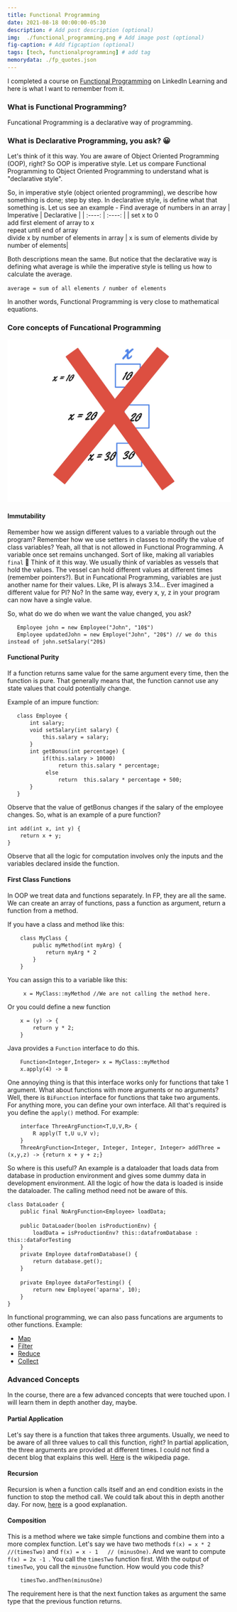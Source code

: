 ```yaml
---
title: Functional Programming 
date: 2021-08-18 00:00:00-05:30
description: # Add post description (optional)
img:  ./functional_programming.png # Add image post (optional)
fig-caption: # Add figcaption (optional)
tags: [tech, functionalprogramming] # add tag
memorydata: ./fp_quotes.json
---
```


I completed a course on [Functional Programming](https://www.linkedin.com/learning/functional-programming-with-java/functional-programming-a-new-way-to-organize-code) on LinkedIn Learning and here is what I want to remember from it. 

### What is Functional Programming?
Funcational Programming is a declarative way of programming. 

### What is Declarative Programming, you ask? :grinning:
Let's think of it this way. You are aware of Object Oriented Programming (OOP), right? So OOP is imperative style. Let us compare Functional Programming to Object Oriented Programming to understand what is "declarative style". 

So, in imperative style (object oriented programming), we describe how something is done; step by step. In declarative style, is define what that something is. 
Let us see an example - Find average of numbers in an array
| Imperative | Declarative |
| :----: | :----:   |
| set x to 0 <br> add first element of array to x <br> repeat until end of array <br> divide x by number of elements in array | x is sum of elements divide by number of elements|

Both descriptions mean the same. But notice that the declarative way is defining what average is while the imperative style is telling us how to calculate the average. 

`average = sum of all elements / number of elements`

In another words, Functional Programming is very close to mathematical equations.

### Core concepts of Funcational Programming
![Immutable Variables](./immutable.jpg)
#### Immutability
Remember how we assign different values to a variable through out the program? Remember how we use setters in classes to modify the value of class variables? Yeah, all that is not allowed in Functional Programming. A variable once set remains unchanged. Sort of like, making all variables `final` :angel:
Think of it this way. We usually think of variables as vessels that hold the values. The vessel can hold different values at different times (remember pointers?). But in Funcational Programming, variables are just another name for their values. Like, PI is always 3.14... Ever imagined a different value for PI? No? In the same way, every x, y, z in your program can now have a single value. 

So, what do we do when we want the value changed, you ask?
```
   Employee john = new Employee("John", "10$")
   Employee updatedJohn = new Employe("John", "20$") // we do this instead of john.setSalary("20$)
```

#### Functional Purity
If a function returns same value for the same argument every time, then the function is pure. That generally means that, the function cannot use any state values that could potentially change. 

Example of an impure function:
```
   class Employee {
       int salary;
       void setSalary(int salary) {
           this.salary = salary;
       }
       int getBonus(int percentage) {
           if(this.salary > 10000) 
                return this.salary * percentage;
            else
                return  this.salary * percentage + 500;
       }
   }
```
Observe that the value of getBonus changes if the salary of the employee changes. 
So, what is an example of a pure function?

```
int add(int x, int y) {
    return x + y;
}
```
Observe that all the logic for computation involves only the inputs and the variables declared inside the function. 

#### First Class Functions

In OOP we treat data and functions separately. In FP, they are all the same. We can create an array of functions, pass a function as argument, return a function from a method.

If you have a class and method like this:
```
    class MyClass {
        public myMethod(int myArg) {
            return myArg * 2
        }
    }
```
You can assign this to a variable like this:
```
     x = MyClass::myMethod //We are not calling the method here. 
```
Or you could define a new function 
```
    x = (y) -> {
        return y * 2;
    }
```

Java provides a `Function` interface to do this. 
```
    Function<Integer,Integer> x = MyClass::myMethod
    x.apply(4) -> 8
```
One annoying thing is that this interface works only for functions that take 1 argument. What about functions with more arguments or no arguments? Well, there is `BiFunction` interface for functions that take two arguments. For anything more, you can define your own interface. All that's required is you define the `apply()` method. For example:

```
    interface ThreeArgFunction<T,U,V,R> {
        R apply(T t,U u,V v);
    }
    ThreeArgFunction<Integer, Integer, Integer, Integer> addThree = (x,y,z) -> {return x + y + z;}
```
So where is this useful? An example is a dataloader that loads data from database in production environment and gives some dummy data in development environment. All the logic of how the data is loaded is inside the dataloader. The calling method need not be aware of this. 
```
class DataLoader {
    public final NoArgFunction<Employee> loadData;

    public DataLoader(boolen isProductionEnv) {
        loadData = isProductionEnv? this::datafromDatabase : this::dataForTesting
    }
    private Employee datafromDatabase() {
        return database.get();
    }

    private Employee dataForTesting() {
        return new Employee('aparna', 10);
    }
}
```

In functional programming, we can also pass funcations are arguments to other functions. Example:
- [Map](https://docs.oracle.com/javase/8/docs/api/java/util/stream/Stream.html#map-java.util.function.Function-)
- [Filter](https://docs.oracle.com/javase/8/docs/api/java/util/stream/Stream.html#filter-java.util.function.Predicate-)
- [Reduce](https://docs.oracle.com/javase/8/docs/api/java/util/stream/Stream.html#reduce-java.util.function.BinaryOperator-)
- [Collect](https://docs.oracle.com/javase/8/docs/api/java/util/stream/Stream.html#collect-java.util.stream.Collector-)

### Advanced Concepts
In the course, there are a few advanced concepts that were touched upon. I will learn them in depth another day, maybe.
#### Partial Application 
Let's say there is a function that takes three arguments. Usually, we need to be aware of all three values to call this function, right? In partial application, the three arguments are provided at different times. I could not find a decent blog that explains this well. [Here](https://en.wikipedia.org/wiki/Partial_application) is the wikipedia page.

#### Recursion
Recursion is when a function calls itself and an end condition exists in the function to stop the method call. We could talk about this in depth another day. For now, [here](https://dzone.com/articles/functional-programming-recursion) is a good explanation. 

#### Composition
This is a method where we take simple functions and combine them into a more complex function. Let's say we have two methods `f(x) = x * 2   //(timesTwo)` and `f(x) = x - 1   // (minusOne)`. And we want to compute `f(x) = 2x -1 `. You call the `timesTwo` function first. With the output of `timesTwo`, you call the `minusOne` function. How would you code this? 
```
    timesTwo.andThen(minusOne)
```
The requirement here is that the next function takes as argument the same type that the previous function returns.
